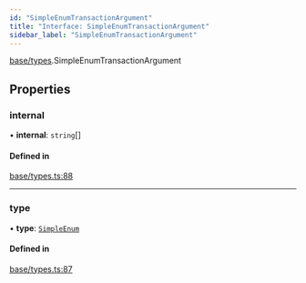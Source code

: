 ```yaml
---
id: "SimpleEnumTransactionArgument"
title: "Interface: SimpleEnumTransactionArgument"
sidebar_label: "SimpleEnumTransactionArgument"
---
```


[base/types](../../../../modules/Base/Types/Types.md).SimpleEnumTransactionArgument

## Properties

### internal

• **internal**: `string`[]

#### Defined in

[base/types.ts:88](https://github.com/PolymeshAssociation/polymesh-sdk/blob/b55e63737/src/base/types.ts#L88)

___

### type

• **type**: [`SimpleEnum`](../../../../enums/Base/Types/TransactionArgumentType/TransactionArgumentType.md#simpleenum)

#### Defined in

[base/types.ts:87](https://github.com/PolymeshAssociation/polymesh-sdk/blob/b55e63737/src/base/types.ts#L87)
